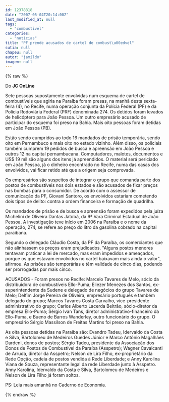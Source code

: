 ```yaml
---
id: 12378318
date: "2007-05-04T20:14:00Z"
last_modified_at: null
tags:
  - "combustivel"
categories:
  - "noticias"
title: "PF prende acusados de cartel de combust\u00edvel"
sutia: null
chapeu: null
autor: "jamildo"
imagem: null
---
```

{% raw %}
<p>Do <strong>JC OnLine </strong></p>
<p>Sete pessoas supostamente envolvidas num esquema de cartel de combust&iacute;veis que agiria na Para&iacute;ba foram presas, na manh&atilde; desta sexta-feira (4), no Recife, numa opera&ccedil;&atilde;o conjunta da Pol&iacute;cia Federal (PF) e da Pol&iacute;cia Rodovi&aacute;ria Federal (PRF) denominada 274. Os detidos foram levados de helic&oacute;ptero para Jo&atilde;o Pessoa. Um outro empres&aacute;rio acusado de participar do esquema foi preso na Bahia. Mais oito pessoas foram detidas em Jo&atilde;o Pessoa (PB).</p>
<p>Est&atilde;o sendo cumpridos ao todo 16 mandados de pris&atilde;o tempor&aacute;ria, sendo oito em Pernambuco e mais oito no estado vizinho. Al&eacute;m disso, os policiais tamb&eacute;m cumprem 19 pedidos de busca e apreens&atilde;o em Jo&atilde;o Pessoa e outros 12 na capital pernambucana. Computadores, malotes, documentos e US$ 19 mil s&atilde;o alguns dos itens j&aacute; apreendidos. O material ser&aacute; periciado em Jo&atilde;o Pessoa, j&aacute; o dinheiro encontrado no Recife, numa das casas dos envolvidos, vai ficar retido at&eacute; que a origem seja comprovada.</p>
<p>Os empres&aacute;rios s&atilde;o suspeitos de integrar o grupo que comanda parte dos postos de combust&iacute;veis nos dois estados e s&atilde;o acusados de fixar pre&ccedil;os nas bombas para o consumidor. De acordo com o assessor de comunica&ccedil;&atilde;o da PF, Giovani Santoro, os envolvidos estariam cometendo dois tipos de delito: contra a ordem financeira e forma&ccedil;&atilde;o de quadrilha.</p>
<p>Os mandados de pris&atilde;o e de busca e apreens&atilde;o foram expedidos pela ju&iacute;za Michelini de Oliveira Dantas Jatob&aacute;, da 9&ordf; Vara Criminal Estadual de Jo&atilde;o Pessoa. A investiga&ccedil;&atilde;o teve in&iacute;cio em 2006 na Para&iacute;ba e o nome da opera&ccedil;&atilde;o, 274, se refere ao pre&ccedil;o do litro da gasolina cobrado na capital paraibana.</p>
<p>Segundo o delegado Cl&aacute;udio Costa, da PF da Para&iacute;ba, os comerciantes que n&atilde;o alinhassem os pre&ccedil;os eram prejudicados. "Alguns postos menores tentavam praticar a lei de mercado, mas eram impedidos e amea&ccedil;ados, porque os que estavam envolvidos no cartel baixavam mais ainda o valor", afirmou. As pris&otilde;es s&atilde;o tempor&aacute;rias e t&ecirc;m validade de cinco dias, podendo ser prorrogadas por mais cinco.</p>
<p>ACUSADOS - Foram presos no Recife: Marcelo Tavares de Melo, s&oacute;cio da distribuidora de combust&iacute;veis Ello-Puma; Eliezer Menezes dos Santos, ex-superintendente da Sudene e delegado de neg&oacute;cios do grupo Tavares de Melo; Delfim Jorge Pereira de Oliveira, empres&aacute;rio portugu&ecirc;s e tamb&eacute;m delegado do grupo; Marcos Tavares Costa Carvalho, vice-presidente administrativo do grupo; Carlos Alberto Lacerda Beltr&atilde;o, s&oacute;cio-diretor da empresa Ello-Puma; S&eacute;rgio Ivan Tans, diretor administrativo-financeiro da Ello-Puma, e Bueno de Barros Wanderley, outro funcion&aacute;rio do grupo. O empres&aacute;rio S&eacute;rgio Massilson de Freitas Martins foi preso na Bahia.</p>
<p>As oita pessoas detidas na Para&iacute;ba s&atilde;o: Evandro Tadeu, Idervaldo da Costa e Silva, Bartolomeu de Medeiros Guedes J&uacute;nior e Marco Ant&ocirc;nio Magalh&atilde;es Dardeni, donos de postos; S&eacute;rgio Tadeu, presidente da Associa&ccedil;&atilde;o dos Donos de Postos de Combust&iacute;vel da Para&iacute;ba (Asspetro); Wagner Cavalcanti de Arruda, diretor da Asspetro; Nelson de Lira Filho, ex-propriet&aacute;rio da Rede Op&ccedil;&atilde;o, cadeia de postos vendida &agrave; Rede Liberdade; e Anny Karolina Viana de Souza, representante legal da rede Liberdade junto &agrave; Asspetro. Anny Karolina, Idervaldo da Costa e Silva, Bartolomeu de Medeiros e Nelson de Lira Filho j&aacute; foram soltos.</p>
<p>PS: Leia mais amanh&atilde; no Caderno de Economia.</p>
{% endraw %}
